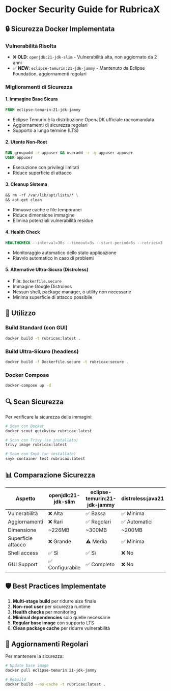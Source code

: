 # Docker Security Guide for RubricaX

## 🔒 Sicurezza Docker Implementata

### **Vulnerabilità Risolta**
- ❌ **OLD**: `openjdk:21-jdk-slim` - Vulnerabilità alta, non aggiornato da 2 anni
- ✅ **NEW**: `eclipse-temurin:21-jdk-jammy` - Mantenuto da Eclipse Foundation, aggiornamenti regolari

### **Miglioramenti di Sicurezza**

#### 1. **Immagine Base Sicura**
```dockerfile
FROM eclipse-temurin:21-jdk-jammy
```
- Eclipse Temurin è la distribuzione OpenJDK ufficiale raccomandata
- Aggiornamenti di sicurezza regolari
- Supporto a lungo termine (LTS)

#### 2. **Utente Non-Root**
```dockerfile
RUN groupadd -r appuser && useradd -r -g appuser appuser
USER appuser
```
- Esecuzione con privilegi limitati
- Riduce superficie di attacco

#### 3. **Cleanup Sistema**
```dockerfile
&& rm -rf /var/lib/apt/lists/* \
&& apt-get clean
```
- Rimuove cache e file temporanei
- Riduce dimensione immagine
- Elimina potenziali vulnerabilità residue

#### 4. **Health Check**
```dockerfile
HEALTHCHECK --interval=30s --timeout=3s --start-period=5s --retries=3
```
- Monitoraggio automatico dello stato applicazione
- Riavvio automatico in caso di problemi

#### 5. **Alternative Ultra-Sicura (Distroless)**
- File: `Dockerfile.secure`
- Immagine Google Distroless
- Nessun shell, package manager, o utility non necessarie
- Minima superficie di attacco possibile

## 🚀 Utilizzo

### **Build Standard (con GUI)**
```bash
docker build -t rubricax:latest .
```

### **Build Ultra-Sicuro (headless)**
```bash
docker build -f Dockerfile.secure -t rubricax:secure .
```

### **Docker Compose**
```bash
docker-compose up -d
```

## 🔍 Scan Sicurezza

Per verificare la sicurezza delle immagini:

```bash
# Scan con Docker
docker scout quickview rubricax:latest

# Scan con Trivy (se installato)
trivy image rubricax:latest

# Scan con Snyk (se installato)
snyk container test rubricax:latest
```

## 📊 Comparazione Sicurezza

| Aspetto | openjdk:21-jdk-slim | eclipse-temurin:21-jdk-jammy | distroless:java21 |
|---------|-------------------|------------------------------|-------------------|
| Vulnerabilità | ❌ Alta | ✅ Bassa | ✅ Minima |
| Aggiornamenti | ❌ Rari | ✅ Regolari | ✅ Automatici |
| Dimensione | ~226MB | ~300MB | ~200MB |
| Superficie attacco | ❌ Grande | ⚠️ Media | ✅ Minima |
| Shell access | ✅ Sì | ✅ Sì | ❌ No |
| GUI Support | ✅ Configurabile | ✅ Completo | ❌ No |

## 🛡️ Best Practices Implementate

1. **Multi-stage build** per ridurre size finale
2. **Non-root user** per sicurezza runtime
3. **Health checks** per monitoring
4. **Minimal dependencies** solo quelle necessarie
5. **Regular base image** con supporto LTS
6. **Clean package cache** per ridurre vulnerabilità

## 🔄 Aggiornamenti Regolari

Per mantenere la sicurezza:
```bash
# Update base image
docker pull eclipse-temurin:21-jdk-jammy

# Rebuild
docker build --no-cache -t rubricax:latest .
```